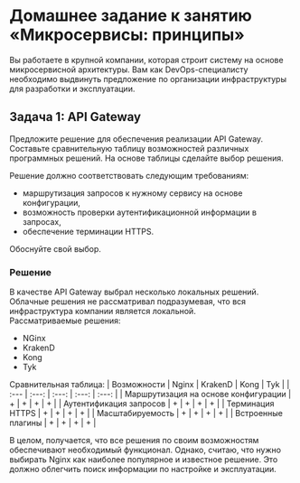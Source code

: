 
# Домашнее задание к занятию «Микросервисы: принципы»

Вы работаете в крупной компании, которая строит систему на основе микросервисной архитектуры.
Вам как DevOps-специалисту необходимо выдвинуть предложение по организации инфраструктуры для разработки и эксплуатации.

## Задача 1: API Gateway 

Предложите решение для обеспечения реализации API Gateway. Составьте сравнительную таблицу возможностей различных программных решений. На основе таблицы сделайте выбор решения.

Решение должно соответствовать следующим требованиям:
- маршрутизация запросов к нужному сервису на основе конфигурации,
- возможность проверки аутентификационной информации в запросах,
- обеспечение терминации HTTPS.

Обоснуйте свой выбор.

### Решение
В качестве API Gateway выбрал несколько локальных решений. Облачные решения не рассматривал подразумевая, что вся инфраструктура компании является локальной.  
Рассматриваемые решения:
- NGinx   
- KrakenD  
- Kong  
- Tyk  

Сравнительная таблица:
| Возможности | Nginx | KrakenD | Kong | Tyk |
| :--- | :---: | :---: | :---: | :---: | 
| Маршрутизация на основе конфигурации | + | + | + | + |
| Аутентификация запросов | + | + | + | + |
| Терминация HTTPS | + | + | + | + |
| Масштабируемость | + | + | + | + |
| Встроенные плагины | + | + | + | + |

В целом, получается, что все решения по своим возможностям обеспечивают необходимый функционал. Однако, считаю, что нужно выбирать Nginx как наиболее популярное и известное решение. Это должно облегчить поиск информации по настройке и эксплуатации.	

